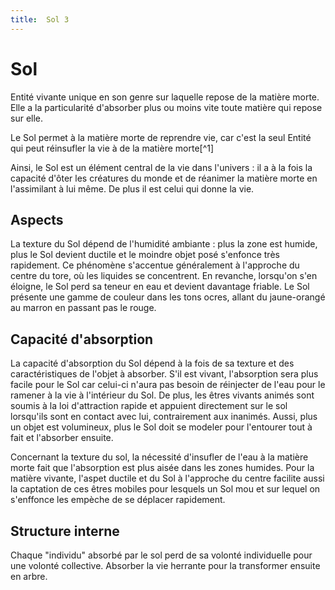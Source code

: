 ```yaml
---
title:  Sol 3
---
```


Sol
===

Entité vivante unique en son genre sur laquelle repose de la matière morte. Elle a la particularité d'absorber plus ou moins vite toute matière qui repose sur elle. 

Le Sol permet à la matière morte de reprendre vie, car c'est la seul Entité qui peut réinsufler la vie à de la matière morte[\^1]

Ainsi, le Sol est un élément central de la vie dans l'univers : il a à la fois la capacité d'ôter les créatures du monde et de réanimer la matière morte en l'assimilant à lui même. De plus il est celui qui donne la vie.

## Aspects

La texture du Sol dépend de l'humidité ambiante : plus la zone est humide, plus le Sol devient ductile et le moindre objet posé s'enfonce très rapidement. Ce phénomène s'accentue généralement à l'approche du centre du tore, où les liquides se concentrent. En revanche, lorsqu'on s'en éloigne, le Sol perd sa teneur en eau et devient davantage friable. 
Le Sol présente une gamme de couleur dans les tons ocres, allant du jaune-orangé au marron en passant pas le rouge.

## Capacité d'absorption


La capacité d'absorption du Sol dépend à la fois de sa texture et des caractéristiques de l'objet à absorber. S'il est vivant, l'absorption sera plus facile pour le Sol car celui-ci n'aura pas besoin de réinjecter de l'eau pour le ramener à la vie à l'intérieur du Sol. De plus, les êtres vivants animés sont soumis à la loi d'attraction rapide et appuient directement sur le sol lorsqu'ils sont en contact avec lui, contrairement aux inanimés. Aussi, plus un objet est volumineux, plus le Sol doit se modeler pour l'entourer tout à fait et l'absorber ensuite.

Concernant la texture du sol, la nécessité d'insufler de l'eau à la matière morte fait que l'absorption est plus aisée dans les zones humides. Pour la matière vivante, l'aspet ductile et du Sol à l'approche du centre facilite aussi la captation de ces êtres mobiles pour lesquels un Sol mou et sur lequel on s'enffonce les empèche de se déplacer rapidement.

## Structure interne
Chaque "individu" absorbé par le sol perd de sa volonté individuelle pour une volonté collective. Absorber la vie herrante pour la transformer ensuite en arbre.

[^1]: Les végétaux utilisent leur propre matière vivante pour créer la vie animale.